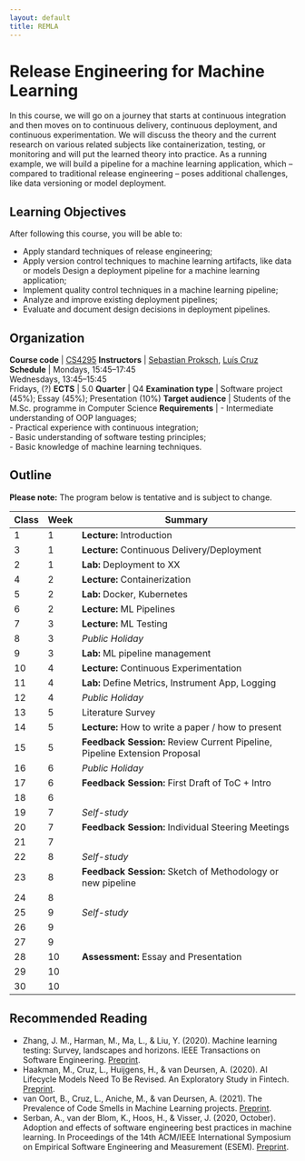 ```yaml
---
layout: default
title: REMLA
---
```


# Release Engineering for Machine Learning


In this course, we will go on a journey that starts at continuous integration and then moves on to continuous delivery, continuous deployment, and continuous experimentation. We will discuss the theory and the current research on various related subjects like containerization, testing, or monitoring and will put the learned theory into practice. As a running example, we will build a pipeline for a machine learning application, which – compared to traditional release engineering – poses additional challenges, like data versioning or model deployment.

## Learning Objectives

After following this course, you will be able to:

- Apply standard techniques of release engineering;
- Apply version control techniques to machine learning artifacts, like data or models Design a deployment pipeline for a machine learning application;
- Implement quality control techniques in a machine learning pipeline;
- Analyze and improve existing deployment pipelines;
- Evaluate and document design decisions in deployment pipelines.

## Organization

**Course code**       | [CS4295]
**Instructors**       | [Sebastian Proksch], [Luís Cruz]
**Schedule**          |	Mondays, 15:45–17:45 <br/> Wednesdays, 13:45–15:45 <br/> Fridays, (?)
**ECTS** 	            | 5.0
**Quarter**           | Q4
**Examination type**  | Software project (45%); Essay (45%); Presentation (10%)
**Target audience**   |	Students of the M.Sc. programme in Computer Science
**Requirements** 	    | - Intermediate understanding of OOP languages; <br/> - Practical experience with continuous integration; <br/> - Basic understanding of software testing principles; <br/> - Basic knowledge of machine learning techniques.


## Outline

**Please note:** The program below is tentative and is subject to change.

 Class | Week| Summary
-------| ----|----------|
 1     | 1   | **Lecture:** Introduction
 3     | 1   | **Lecture:** Continuous Delivery/Deployment
 2     | 1   | **Lab:** Deployment to XX
 4     | 2   | **Lecture:** Containerization
 5     | 2   | **Lab:** Docker, Kubernetes 
 6     | 2   | **Lecture:** ML Pipelines
 7     | 3   | **Lecture:** ML Testing
 8     | 3   | *Public Holiday*
 9     | 3   | **Lab:** ML pipeline management 
 10    | 4   | **Lecture:** Continuous Experimentation
 11    | 4   | **Lab:** Define Metrics, Instrument App, Logging
 12    | 4   | *Public Holiday*
 13    | 5   | Literature Survey
 14    | 5   | **Lecture:** How to write a paper / how to present
 15    | 5   | **Feedback Session:** Review Current Pipeline, Pipeline Extension Proposal
 16    | 6   | *Public Holiday*
 17    | 6   | **Feedback Session:** First Draft of ToC + Intro
 18    | 6   | 
 19    | 7   | *Self-study*
 20    | 7   | **Feedback Session:** Individual Steering Meetings
 21    | 7   |
 22    | 8   | *Self-study*
 23    | 8   | **Feedback Session:** Sketch of Methodology or new pipeline
 24    | 8   |
 25    | 9   | *Self-study*
 26    | 9   | 
 27    | 9   | 
 28    | 10  | **Assessment:** Essay and Presentation
 29    | 10  |  
 30    | 10  |  


## Recommended Reading

- Zhang, J. M., Harman, M., Ma, L., & Liu, Y. (2020). Machine learning testing: Survey, landscapes and horizons. IEEE Transactions on Software Engineering. [Preprint](https://arxiv.org/abs/1906.10742).
- Haakman, M., Cruz, L., Huijgens, H., & van Deursen, A. (2020). AI Lifecycle Models Need To Be Revised. An Exploratory Study in Fintech. [Preprint](https://arxiv.org/abs/2010.02716).
- van Oort, B., Cruz, L., Aniche, M., & van Deursen, A. (2021). The Prevalence of Code Smells in Machine Learning projects. [Preprint](https://arxiv.org/abs/2103.04146).
- Serban, A., van der Blom, K., Hoos, H., & Visser, J. (2020, October). Adoption and effects of software engineering best practices in machine learning. In Proceedings of the 14th ACM/IEEE International Symposium on Empirical Software Engineering and Measurement (ESEM). [Preprint](https://arxiv.org/abs/2007.14130).

[Sebastian Proksch]: https://proks.ch
[Luís Cruz]: https://luiscruz.github.io
[CS4295]: https://studiegids.tudelft.nl/a101_displayCourse.do?course_id=56383
